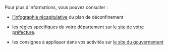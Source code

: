 <div class="info">

Pour plus d’informations, vous pouvez consulter :

* [l’infographie récapitulative](https://www.gouvernement.fr/sites/default/files/cimages/infographie_deconfinement.jpg) du plan de déconfinement

* les règles spécifiques de votre département sur <a href="#conseils-departement" id="lien-prefecture">le site de votre préfecture</a>.

* les consignes à appliquer dans vos activités sur [le site du gouvernement](https://www.gouvernement.fr/info-coronavirus/strategie-de-deconfinement)

</div>
